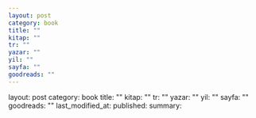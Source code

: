 ```yaml
---
layout: post
category: book
title: ""
kitap: ""
tr: ""
yazar: ""
yil: ""
sayfa: ""
goodreads: ""
---
```


layout: post
category: book
title: ""
kitap: ""
tr: ""
yazar: ""
yil: ""
sayfa: ""
goodreads: ""
last_modified_at: 
published: 
summary:
